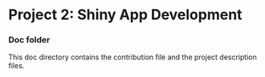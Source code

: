 # Project 2: Shiny App Development

### Doc folder

This doc directory contains the contribution file and the project description files. 
